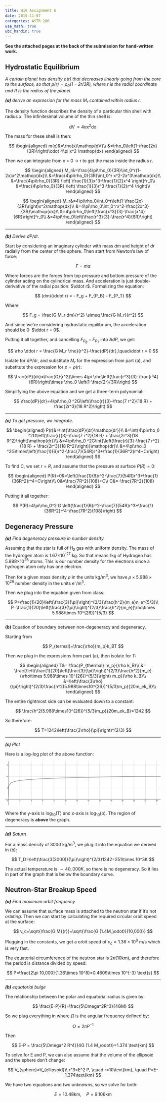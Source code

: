 ```yaml
---
title: W19 Assignment 6
date: 2019-11-07
categories: ASTR 200
use_math: true
ubc_handin: true
---
```


**See the attached pages at the back of the submission for hand-written work.**

## Hydrostatic Equilibrium

*A certain planet has density $\rho(r)$ that decreases linearly going from the core to the surface, so that $\rho(r)=\rho_0(1-2r/3R)$, where $r$ is the radial coordinate and $R$ is the radius of the planet.*

*__(a)__ derive an expression for the mass $M_r$ contained within radius $r$.*

The density function describes the density of a particular thin shell with radius $x$. The infinitesimal volume of the thin shell is:

$$
\mathop{dV}=4\pi x^2 \mathop{dx}
$$

The mass for these shell is then:

$$
\begin{aligned}
m(x)&=\rho(x)\mathop{dV}\\
&=\rho_0\left(1-\frac{2x}{3R}\right)\cdot 4\pi x^2 \mathop{dx}
\end{aligned}
$$

Then we can integrate from x = 0 &rarr; r to get the mass inside the radius $r$.

$$
\begin{aligned}
M_r&=\frac{4\pi\rho_0}{3R}\int_0^r(1-2x)x^2\mathop{dx}\\
&=\frac{4\pi\rho_0}{3R}\int_0^r x^2-2x^3\mathop{dx}\\
&=\frac{4\pi\rho_0}{3R}
\left[
\frac{1}{3}x^3-\frac{1}{2}x^4
\right]^r_0\\
&=\frac{4\pi\rho_0}{3R}
\left(
\frac{1}{3}r^3-\frac{1}{2}r^4
\right)\\
\end{aligned}
$$

$$
\begin{aligned}
M_r&=4\pi\rho_0\int_0^r\left(1-\frac{2x}{3R}\right)x^2\mathop{dx}\\
&=4\pi\rho_0\int_0^rx^2-\frac{2x^3}{3R}\mathop{dx}\\
&=4\pi\rho_0\left[\frac{x^3}{3}-\frac{x^4}{6R}\right]^r_0\\
&=4\pi\rho_0\left(\frac{r^3}{3}-\frac{r^4}{6R}\right)
\end{aligned}
$$

---

*__(b)__ Derive dP/dr.*

Start by considering an imaginary cylinder with mass $dm$ and height of $dr$ radially from the center of the sphere. Then start from Newton’s law of force:

$$
F=ma
$$

Where forces are the forces from top pressure and bottom pressure of the cylinder acting on the cylindrical mass. And acceleration is just double-derivative of the radial position: $\ddot r$. Formalizing the equation:

$$
(dm)(\ddot r) = - F_g + F_{P_B} - F_{P_T}
$$

Where

$$
F_g = \frac{G M_r dm}{r^2} \simeq \frac{G M_r}{r^2}
$$

And since we're considering hydrostatic equilibrium, the acceleration should be 0: $\ddot r = 0$.

Putting it all together, and cancelling $F_{P_B} - F_{P_T}$ into $A dP$, we get:

$$
\rho \ddot r = \frac{G M_r \rho}{r^2}-\frac{dP}{dr},\quad\ddot r = 0
$$

Isolate for dP/dr, and substitute $M_r$ for the expression from part (a), and substitute the expression for $\rho=\rho(r)$:

$$
\frac{dP}{dr}=\frac{G}{r^2}\times 4\pi \rho\left(\frac{r^3}{3}-\frac{r^4}{6R}\right)\times \rho_0 \left(1-\frac{2r}{3R}\right)
$$

Simplifying the above equation and we get a three-term polynomial:

$$
\frac{dP}{dr}=4\pi\rho_0 ^2G\left(\frac{r}{3}-\frac{7 r^2}{18 R} + \frac{2r^3}{18 R^2}\right)
$$

---

*__(c)__ To get pressure, we integrate*.

$$
\begin{aligned}
P(r)&=\int{\frac{dP}{dr}\mathop{dr}}\\
&=\int{4\pi\rho_0 ^2G\left(\frac{r}{3}-\frac{7 r^2}{18 R} + \frac{2r^3}{18 R^2}\right)\mathop{dr}}\\
&=4\pi\rho_0 ^2G\int{\left(\frac{r}{3}-\frac{7 r^2}{18 R} + \frac{2r^3}{18 R^2}\right)}\mathop{dr}\\
&=4\pi\rho_0 ^2G\times\left(\frac{1}{6}r^2-\frac{7}{54R}r^3+\frac{1}{36R^2}r^4+C\right)
\end{aligned}
$$

To find C, we set $r=R$, and assume that the pressure at surface $P(R)=0$:

$$
\begin{aligned}
P(R)=0&=\left(\frac{1}{6}r^2-\frac{7}{54R}r^3+\frac{1}{36R^2}r^4+C\right)\\
0&=\frac{7R^2}{108}+C\\
C&=-\frac{7R^2}{108}
\end{aligned}
$$

Putting it all together:

$$
P(R)=4\pi\rho_0^2 G \left(\frac{1}{6}r^2-\frac{7}{54R}r^3+\frac{1}{36R^2}r^4-\frac{7R^2}{108}\right)
$$



## Degeneracy Pressure

*__(a)__ Find degeneracy pressure in number density.*

Assuming that the star is full of H<sub>2</sub> gas with uniform density. The mass of the hydrogen atom is 1.67&times;10<sup>-27</sup> kg. So that means 1kg of Hydrogen has 5.988&times;10<sup>26</sup> atoms. This is our number density for the electrons since a hydrogen atom only has one electron.

Then for a given mass density $\rho$ in the units kg/m<sup>3</sup>, we have $\rho\times5.988\times10^{26}$ number density in the units e<sup>-</sup>/m<sup>3</sup>.

Then we plug into the equation given from class:

$$
P=\frac{1}{20}\left(\frac{3}{\pi}\right)^{2/3}\frac{h^2}{m_e}n_e^{5/3}\\
P=\frac{1}{20}\left(\frac{3}{\pi}\right)^{2/3}\frac{h^2}{m_e}(\rho\times 5.988\times 10^{26})^{5/3}
$$

---

__(b)__ Equation of boundary between non-degeneracy and degeneracy.

Starting from

$$
P_{termal}=\frac{\rho}{m_p}k_BT
$$

Then we plug in the expressions from part (a), then isolate for T:

$$
\begin{aligned}
T&= \frac{P_{thermal} m_p}{\rho k_B}\\
&= \frac{\left(\frac{1}{20}\left(\frac{3}{\pi}\right)^{2/3}\frac{h^2}{m_e}(\rho\times 5.988\times 10^{26})^{5/3}\right) m_p}{\rho k_B}\\
&=\left(\frac{3\rho}{\pi}\right)^{2/3}\frac{h^2(5.988\times10^{26})^{5/3}m_p}{20m_ek_B}\\
\end{aligned}
$$

The entire rightmost side can be evaluated down to a constant:

$$
\frac{h^2(5.988\times10^{26})^{5/3}m_p}{20m_ek_B}=1242
$$

So therefore:

$$
T=1242\left(\frac{3\rho}{\pi}\right)^{2/3}
$$

---

*__(c)__ Plot*

Here is a log-log plot of the above function:

![1573241711821](assets/1573241711821.png)

Where the y-axis is log<sub>10</sub>(T) and x-axis is log<sub>10</sub>(&rho;). The region of degeneracy is **above** the graph.

---

*__(d)__ Saturn*

For a mass density of 3000 kg/m<sup>3</sup>, we plug it into the equation we derived in (b):

$$
T_D=\left(\frac{3(3000)}{\pi}\right)^{2/3}1242=251\times 10^3K
$$

The actual temperature is $\sim 40,000K$, so there is no degeneracy. So it lies in part of the graph that is below the boundary curve.



## Neutron-Star Breakup Speed

*__(a)__ Find maximum orbit frequency*

We can assume that surface mass is attached to the neutron star if it’s not *orbiting*. Then we can start by calculating the required circular orbit speed at the surface:

$$
v_c=\sqrt{\frac{G M}{r}}=\sqrt{\frac{G (1.4M_\odot)}{10,000}}
$$

Plugging in the constants, we get a orbit speed of $v_c=1.36\times 10^8$ m/s which is very fast.

The equatorial circumference of the neutron star is $2\pi(10\text{km})$, and therefore the period is distance divided by speed:

$$
P=\frac{2\pi 10,000}{1.36\times 10^8}=0.4609\times 10^{-3} \text{s}
$$

---

*__(b)__ equatorial bulge*

The relationship between the polar and equatorial radius is given by:

$$
\frac{E-P}{R}=\frac{5\Omega^2R^3}{4GM}
$$

So we plug everything in where $\Omega$ is the angular frequency defined by:

$$
\Omega = 2\pi P^{-1}
$$

Then 

$$
E-P = \frac{5\Omega^2 R^4}{4G (1.4 M_\odot)}=1.374 \text{km}
$$

To solve for E and P, we can also assume that the volume of the ellipsoid and the sphere don’t change:

$$
V_{sphere}=V_{ellipsoid}\\
r^3=E^2 P, \quad r=10\text{km}, \quad P=E-1.374\text{km}
$$

We have two equations and two unknowns, so we solve for both:

$$
E = 10.48\text{km},\quad P=9.106\text{km}
$$

